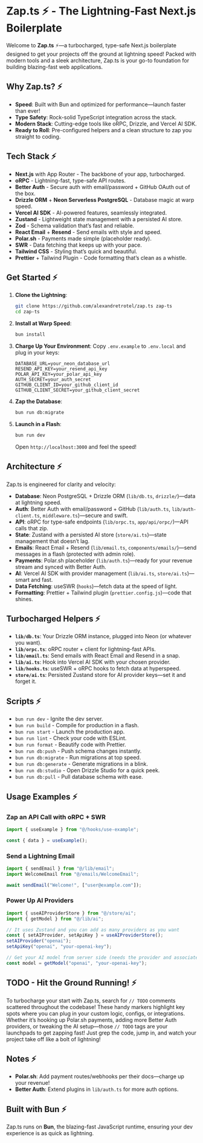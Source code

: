 # Zap.ts ⚡ - The Lightning-Fast Next.js Boilerplate

Welcome to **Zap.ts** ⚡—a turbocharged, type-safe Next.js boilerplate designed to get your projects off the ground at lightning speed! Packed with modern tools and a sleek architecture, Zap.ts is your go-to foundation for building blazing-fast web applications.

## Why Zap.ts? ⚡

- **Speed**: Built with Bun and optimized for performance—launch faster than ever!
- **Type Safety**: Rock-solid TypeScript integration across the stack.
- **Modern Stack**: Cutting-edge tools like oRPC, Drizzle, and Vercel AI SDK.
- **Ready to Roll**: Pre-configured helpers and a clean structure to zap you straight to coding.

## Tech Stack ⚡

- **Next.js** with App Router - The backbone of your app, turbocharged.
- **oRPC** - Lightning-fast, type-safe API routes.
- **Better Auth** - Secure auth with email/password + GitHub OAuth out of the box.
- **Drizzle ORM** + **Neon Serverless PostgreSQL** - Database magic at warp speed.
- **Vercel AI SDK** - AI-powered features, seamlessly integrated.
- **Zustand** - Lightweight state management with a persisted AI store.
- **Zod** - Schema validation that’s fast and reliable.
- **React Email** + **Resend** - Send emails with style and speed.
- **Polar.sh** - Payments made simple (placeholder ready).
- **SWR** - Data fetching that keeps up with your pace.
- **Tailwind CSS** - Styling that’s quick and beautiful.
- **Prettier** + Tailwind Plugin - Code formatting that’s clean as a whistle.

## Get Started ⚡

1. **Clone the Lightning**:

   ```bash
   git clone https://github.com/alexandretrotel/zap.ts zap-ts
   cd zap-ts
   ```

2. **Install at Warp Speed**:

   ```bash
   bun install
   ```

3. **Charge Up Your Environment**:
   Copy `.env.example` to `.env.local` and plug in your keys:

   ```
   DATABASE_URL=your_neon_database_url
   RESEND_API_KEY=your_resend_api_key
   POLAR_API_KEY=your_polar_api_key
   AUTH_SECRET=your_auth_secret
   GITHUB_CLIENT_ID=your_github_client_id
   GITHUB_CLIENT_SECRET=your_github_client_secret
   ```

4. **Zap the Database**:

   ```bash
   bun run db:migrate
   ```

5. **Launch in a Flash**:

   ```bash
   bun run dev
   ```

   Open `http://localhost:3000` and feel the speed!

## Architecture ⚡

Zap.ts is engineered for clarity and velocity:

- **Database**: Neon PostgreSQL + Drizzle ORM (`lib/db.ts`, `drizzle/`)—data at lightning speed.
- **Auth**: Better Auth with email/password + GitHub (`lib/auth.ts`, `lib/auth-client.ts`, `middleware.ts`)—secure and swift.
- **API**: oRPC for type-safe endpoints (`lib/orpc.ts`, `app/api/orpc/`)—API calls that zip.
- **State**: Zustand with a persisted AI store (`store/ai.ts`)—state management that doesn’t lag.
- **Emails**: React Email + Resend (`lib/email.ts`, `components/emails/`)—send messages in a flash (protected with admin role).
- **Payments**: Polar.sh placeholder (`lib/auth.ts`)—ready for your revenue stream and synced with Better Auth.
- **AI**: Vercel AI SDK with provider management (`lib/ai.ts`, `store/ai.ts`)—smart and fast.
- **Data Fetching**: useSWR (`hooks`)—fetch data at the speed of light.
- **Formatting**: Prettier + Tailwind plugin (`prettier.config.js`)—code that shines.

## Turbocharged Helpers ⚡

- **`lib/db.ts`**: Your Drizzle ORM instance, plugged into Neon (or whatever you want).
- **`lib/orpc.ts`**: oRPC router + client for lightning-fast APIs.
- **`lib/email.ts`**: Send emails with React Email and Resend in a snap.
- **`lib/ai.ts`**: Hook into Vercel AI SDK with your chosen provider.
- **`lib/hooks.ts`**: useSWR + oRPC hooks to fetch data at hyperspeed.
- **`store/ai.ts`**: Persisted Zustand store for AI provider keys—set it and forget it.

## Scripts ⚡

- `bun run dev` - Ignite the dev server.
- `bun run build` - Compile for production in a flash.
- `bun run start` - Launch the production app.
- `bun run lint` - Check your code with ESLint.
- `bun run format` - Beautify code with Prettier.
- `bun run db:push` - Push schema changes instantly.
- `bun run db:migrate` - Run migrations at top speed.
- `bun run db:generate` - Generate migrations in a blink.
- `bun run db:studio` - Open Drizzle Studio for a quick peek.
- `bun run db:pull` - Pull database schema with ease.

## Usage Examples ⚡

### Zap an API Call with oRPC + SWR

```typescript
import { useExample } from "@/hooks/use-example";

const { data } = useExample();
```

### Send a Lightning Email

```typescript
import { sendEmail } from "@/lib/email";
import WelcomeEmail from "@/emails/WelcomeEmail";

await sendEmail("Welcome!", ["user@example.com"]);
```

### Power Up AI Providers

```typescript
import { useAIProviderStore } from "@/store/ai";
import { getModel } from "@/lib/ai";

// It uses Zustand and you can add as many providers as you want
const { setAIProvider, setApiKey } = useAIProviderStore();
setAIProvider("openai");
setApiKey("openai", "your-openai-key");

// Get your AI model from server side (needs the provider and associated apiKey - pass them in the body)
const model = getModel("openai", "your-openai-key");
```

## TODO - Hit the Ground Running! ⚡

To turbocharge your start with Zap.ts, search for `// TODO` comments scattered throughout the codebase! These handy markers highlight key spots where you can plug in your custom logic, configs, or integrations. Whether it’s hooking up Polar.sh payments, adding more Better Auth providers, or tweaking the AI setup—those `// TODO` tags are your launchpads to get zapping fast! Just grep the code, jump in, and watch your project take off like a bolt of lightning!

## Notes ⚡

- **Polar.sh**: Add payment routes/webhooks per their docs—charge up your revenue!
- **Better Auth**: Extend plugins in `lib/auth.ts` for more auth options.

## Built with Bun ⚡

Zap.ts runs on **Bun**, the blazing-fast JavaScript runtime, ensuring your dev experience is as quick as lightning.
